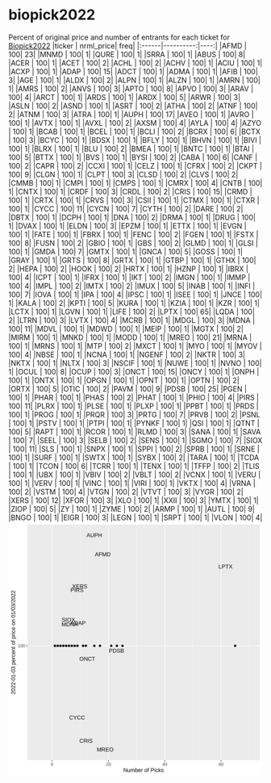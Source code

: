 # biopick2022
Percent of original price and number of entrants for each ticket for [Biopick2022](https://twitter.com/hashtag/Biopick2022)
|ticker | nrml_price| freq|
|:------|----------:|----:|
|AFMD   |        100|   23|
|MNMD   |        100|    1|
|QURE   |        100|    1|
|SRRA   |        100|    1|
|ABUS   |        100|    8|
|ACER   |        100|    1|
|ACET   |        100|    2|
|ACHL   |        100|    2|
|ACHV   |        100|    1|
|ACIU   |        100|    1|
|ACXP   |        100|    1|
|ADAP   |        100|   15|
|ADCT   |        100|    1|
|ADMA   |        100|    1|
|AFIB   |        100|    3|
|AGE    |        100|    1|
|ALDX   |        100|    2|
|ALPN   |        100|    1|
|ALZN   |        100|    1|
|AMRN   |        100|    1|
|AMRS   |        100|    2|
|ANVS   |        100|    3|
|APTO   |        100|    8|
|APVO   |        100|    3|
|ARAV   |        100|    4|
|ARCT   |        100|    1|
|ARDS   |        100|    1|
|ARDX   |        100|    5|
|ARWR   |        100|    3|
|ASLN   |        100|    2|
|ASND   |        100|    1|
|ASRT   |        100|    2|
|ATHA   |        100|    2|
|ATNF   |        100|    2|
|ATNM   |        100|    3|
|ATRA   |        100|    1|
|AUPH   |        100|   17|
|AVEO   |        100|    1|
|AVRO   |        100|    1|
|AVTX   |        100|    1|
|AVXL   |        100|    2|
|AXSM   |        100|    4|
|AYLA   |        100|    4|
|AZYO   |        100|    1|
|BCAB   |        100|    1|
|BCEL   |        100|    1|
|BCLI   |        100|    2|
|BCRX   |        100|    6|
|BCTX   |        100|    3|
|BCYC   |        100|    1|
|BDSX   |        100|    1|
|BFLY   |        100|    1|
|BHVN   |        100|    1|
|BIVI   |        100|    1|
|BLRX   |        100|    1|
|BLU    |        100|    2|
|BMEA   |        100|    1|
|BNTC   |        100|    1|
|BTAI   |        100|    5|
|BTTX   |        100|    1|
|BVS    |        100|    1|
|BYSI   |        100|    2|
|CABA   |        100|    6|
|CANF   |        100|    2|
|CAPR   |        100|    2|
|CCXI   |        100|    1|
|CELZ   |        100|    1|
|CFRX   |        100|    2|
|CKPT   |        100|    9|
|CLGN   |        100|    1|
|CLPT   |        100|    3|
|CLSD   |        100|    2|
|CLVS   |        100|    2|
|CMMB   |        100|    1|
|CMPI   |        100|    1|
|CMPS   |        100|    1|
|CMRX   |        100|    4|
|CNTB   |        100|    1|
|CNTX   |        100|    1|
|CRDF   |        100|    3|
|CRDL   |        100|    2|
|CRIS   |        100|   15|
|CRMD   |        100|    1|
|CRTX   |        100|    1|
|CRVS   |        100|    3|
|CSII   |        100|    1|
|CTMX   |        100|    1|
|CTXR   |        100|    1|
|CYCC   |        100|   11|
|CYCN   |        100|    7|
|CYTH   |        100|    2|
|DARE   |        100|    2|
|DBTX   |        100|    1|
|DCPH   |        100|    1|
|DNA    |        100|    2|
|DRMA   |        100|    1|
|DRUG   |        100|    1|
|DVAX   |        100|    1|
|ELDN   |        100|    3|
|EPZM   |        100|    1|
|ETTX   |        100|    1|
|EVGN   |        100|    1|
|FATE   |        100|    1|
|FBRX   |        100|    1|
|FENC   |        100|    2|
|FGEN   |        100|    1|
|FSTX   |        100|    8|
|FUSN   |        100|    2|
|GBIO   |        100|    1|
|GBS    |        100|    2|
|GLMD   |        100|    1|
|GLSI   |        100|    1|
|GMDA   |        100|    7|
|GMTX   |        100|    1|
|GNCA   |        100|    5|
|GOSS   |        100|    1|
|GRAY   |        100|    1|
|GRTS   |        100|    8|
|GRTX   |        100|    1|
|GTBP   |        100|    1|
|GTHX   |        100|    2|
|HEPA   |        100|    2|
|HOOK   |        100|    2|
|HRTX   |        100|    1|
|HZNP   |        100|    1|
|IBRX   |        100|    4|
|ICPT   |        100|    1|
|IFRX   |        100|    1|
|IKT    |        100|    2|
|IMGN   |        100|    1|
|IMMP   |        100|    4|
|IMPL   |        100|    2|
|IMTX   |        100|    2|
|IMUX   |        100|    5|
|INAB   |        100|    1|
|INFI   |        100|    7|
|IOVA   |        100|    1|
|IPA    |        100|    4|
|IPSC   |        100|    1|
|ISEE   |        100|    1|
|JNCE   |        100|    1|
|KALA   |        100|    2|
|KPTI   |        100|    5|
|KURA   |        100|    1|
|KZIA   |        100|    1|
|KZR    |        100|    1|
|LCTX   |        100|    1|
|LGVN   |        100|    1|
|LIFE   |        100|    2|
|LPTX   |        100|   65|
|LQDA   |        100|    2|
|LTRN   |        100|    3|
|LVTX   |        100|    4|
|MCRB   |        100|    1|
|MDGL   |        100|    3|
|MDNA   |        100|   11|
|MDVL   |        100|    1|
|MDWD   |        100|    1|
|MEIP   |        100|    1|
|MGTX   |        100|    2|
|MIRM   |        100|    1|
|MNKD   |        100|    1|
|MODD   |        100|    1|
|MREO   |        100|   21|
|MRNA   |        100|    1|
|MRNS   |        100|    1|
|MTP    |        100|    2|
|MXCT   |        100|    1|
|MYO    |        100|    1|
|MYOV   |        100|    4|
|NBSE   |        100|    1|
|NCNA   |        100|    1|
|NGENF  |        100|    2|
|NKTR   |        100|    3|
|NKTX   |        100|    1|
|NLTX   |        100|    3|
|NSCIF  |        100|    1|
|NUWE   |        100|    1|
|NVNO   |        100|    1|
|OCUL   |        100|    8|
|OCUP   |        100|    3|
|ONCT   |        100|   15|
|ONCY   |        100|    1|
|ONPH   |        100|    1|
|ONTX   |        100|    1|
|OPGN   |        100|    1|
|OPNT   |        100|    1|
|OPTN   |        100|    2|
|ORTX   |        100|    5|
|OTIC   |        100|    2|
|PAVM   |        100|    9|
|PDSB   |        100|   25|
|PGEN   |        100|    1|
|PHAR   |        100|    1|
|PHAS   |        100|    2|
|PHAT   |        100|    1|
|PHIO   |        100|    4|
|PIRS   |        100|   11|
|PLRX   |        100|    1|
|PLSE   |        100|    1|
|PLXP   |        100|    1|
|PPBT   |        100|    1|
|PRDS   |        100|    1|
|PROG   |        100|    1|
|PRQR   |        100|    3|
|PRTG   |        100|    7|
|PRVB   |        100|    2|
|PSNL   |        100|    1|
|PSTV   |        100|    1|
|PTPI   |        100|    1|
|PYNKF  |        100|    1|
|QSI    |        100|    1|
|QTNT   |        100|    5|
|RAPT   |        100|    1|
|RCOR   |        100|    1|
|RLMD   |        100|    3|
|SANA   |        100|    1|
|SAVA   |        100|    7|
|SEEL   |        100|    3|
|SELB   |        100|    2|
|SENS   |        100|    1|
|SGMO   |        100|    7|
|SIOX   |        100|   11|
|SLS    |        100|    1|
|SNPX   |        100|    1|
|SPPI   |        100|    2|
|SPRB   |        100|    1|
|SRNE   |        100|    1|
|SURF   |        100|    1|
|SWTX   |        100|    1|
|SYBX   |        100|    2|
|TARA   |        100|    1|
|TCDA   |        100|    1|
|TCON   |        100|    6|
|TCRR   |        100|    1|
|TENX   |        100|    1|
|TFFP   |        100|    2|
|TLIS   |        100|    1|
|UBX    |        100|    1|
|VBIV   |        100|    2|
|VBLT   |        100|    2|
|VCNX   |        100|    1|
|VERU   |        100|    1|
|VERV   |        100|    1|
|VINC   |        100|    1|
|VIRI   |        100|    1|
|VKTX   |        100|    4|
|VRNA   |        100|    2|
|VSTM   |        100|    4|
|VTGN   |        100|    2|
|VTVT   |        100|    3|
|VYGR   |        100|    2|
|XERS   |        100|   12|
|XFOR   |        100|    3|
|XLO    |        100|    1|
|XXII   |        100|    3|
|YMTX   |        100|    1|
|ZIOP   |        100|    5|
|ZY     |        100|    1|
|ZYME   |        100|    2|
|ARMP   |        100|    1|
|AUTL   |        100|    9|
|BNGO   |        100|    1|
|EIGR   |        100|    3|
|LEGN   |        100|    1|
|SRPT   |        100|    1|
|VLON   |        100|    4|
![retvspicks](biopicks.png?raw=true)
